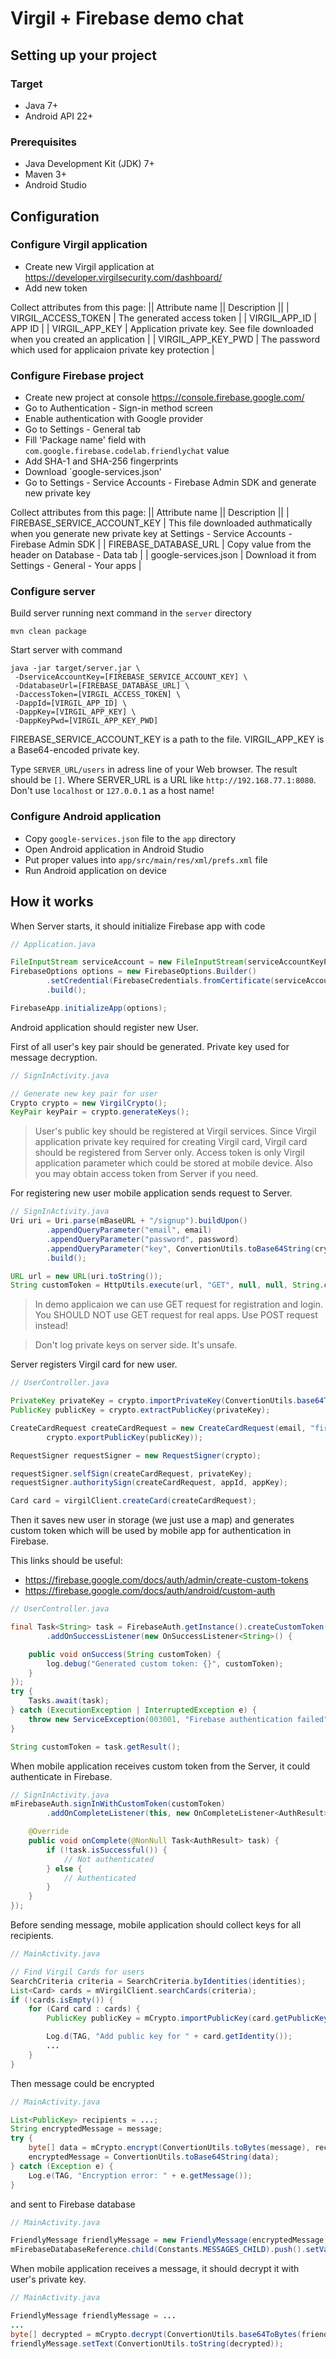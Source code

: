 # Virgil + Firebase demo chat

## Setting up your project

### Target

* Java 7+
* Android API 22+

### Prerequisites

* Java Development Kit (JDK) 7+
* Maven 3+
* Android Studio

## Configuration

### Configure Virgil application

- Create new Virgil application at https://developer.virgilsecurity.com/dashboard/
- Add new token

Collect attributes from this page:
|| Attribute name || Description ||
| VIRGIL_ACCESS_TOKEN | The generated access token |
| VIRGIL_APP_ID | APP ID |
| VIRGIL_APP_KEY | Application private key. See file downloaded when you created an application |
| VIRGIL_APP_KEY_PWD | The password which used for applicaion private key protection |

### Configure Firebase project
- Create new project at console https://console.firebase.google.com/
- Go to Authentication - Sign-in method screen
- Enable authentication with Google provider
- Go to Settings - General tab
- Fill 'Package name' field with `com.google.firebase.codelab.friendlychat` value
- Add SHA-1 and SHA-256 fingerprints
- Download `google-services.json'
- Go to Settings - Service Accounts - Firebase Admin SDK and generate new private key

Collect attributes from this page:
|| Attribute name || Description ||
| FIREBASE_SERVICE_ACCOUNT_KEY | This file downloaded authmatically when you generate new private key at Settings - Service Accounts - Firebase Admin SDK |
| FIREBASE_DATABASE_URL | Copy value from the header on Database - Data tab |
| google-services.json | Download it from Settings - General - Your apps |

### Configure server

Build server running next command in the `server` directory

```
mvn clean package
```

Start server with command

```
java -jar target/server.jar \
 -DserviceAccountKey=[FIREBASE_SERVICE_ACCOUNT_KEY] \
 -DdatabaseUrl=[FIREBASE_DATABASE_URL] \
 -DaccessToken=[VIRGIL_ACCESS_TOKEN] \
 -DappId=[VIRGIL_APP_ID] \
 -DappKey=[VIRGIL_APP_KEY] \
 -DappKeyPwd=[VIRGIL_APP_KEY_PWD]
```

FIREBASE_SERVICE_ACCOUNT_KEY is a path to the file.
VIRGIL_APP_KEY is a Base64-encoded private key.

Type `SERVER_URL/users` in adress line of your Web browser. The result should be `[]`.
Where SERVER_URL is a URL like `http://192.168.77.1:8080`. Don't use `localhost` or `127.0.0.1` as a host name!  

### Configure Android application
- Copy `google-services.json` file to the `app` directory
- Open Android application in Android Studio
- Put proper values into `app/src/main/res/xml/prefs.xml` file
- Run Android application on device

## How it works

When Server starts, it should initialize Firebase app with code

```java
// Application.java

FileInputStream serviceAccount = new FileInputStream(serviceAccountKeyPath);
FirebaseOptions options = new FirebaseOptions.Builder()
        .setCredential(FirebaseCredentials.fromCertificate(serviceAccount)).setDatabaseUrl(databaseUrl)
        .build();

FirebaseApp.initializeApp(options);
```

Android application should register new User. 

First of all user's key pair should be generated. Private key used for message decryption.

```java
// SignInActivity.java

// Generate new key pair for user
Crypto crypto = new VirgilCrypto();
KeyPair keyPair = crypto.generateKeys();
```

> User's public key should be registered at Virgil services. Since Virgil application private key required for creating Virgil card, Virgil card should be registered from Server only.
> Access token is only Virgil application parameter which could be stored at mobile device. Also you may obtain access token from Server if you need.

For registering new user mobile application sends request to Server.

```java
// SignInActivity.java
Uri uri = Uri.parse(mBaseURL + "/signup").buildUpon()
        .appendQueryParameter("email", email)
        .appendQueryParameter("password", password)
        .appendQueryParameter("key", ConvertionUtils.toBase64String(crypto.exportPrivateKey(keyPair.getPrivateKey())))
        .build();

URL url = new URL(uri.toString());
String customToken = HttpUtils.execute(url, "GET", null, null, String.class);
```

> In demo applicaion we can use GET request for registration and login. You SHOULD NOT use GET request for real apps. Use POST request instead!

> Don't log private keys on server side. It's unsafe.

Server registers Virgil card for new user.

```java
// UserController.java

PrivateKey privateKey = crypto.importPrivateKey(ConvertionUtils.base64ToBytes(key));
PublicKey publicKey = crypto.extractPublicKey(privateKey);

CreateCardRequest createCardRequest = new CreateCardRequest(email, "firebase_user",
        crypto.exportPublicKey(publicKey));

RequestSigner requestSigner = new RequestSigner(crypto);

requestSigner.selfSign(createCardRequest, privateKey);
requestSigner.authoritySign(createCardRequest, appId, appKey);

Card card = virgilClient.createCard(createCardRequest);
```

Then it saves new user in storage (we just use a map) and generates custom token which will be used by mobile app for authentication in Firebase.

This links should be useful:
- https://firebase.google.com/docs/auth/admin/create-custom-tokens
- https://firebase.google.com/docs/auth/android/custom-auth

```java
// UserController.java

final Task<String> task = FirebaseAuth.getInstance().createCustomToken(email)
        .addOnSuccessListener(new OnSuccessListener<String>() {

    public void onSuccess(String customToken) {
        log.debug("Generated custom token: {}", customToken);
    }
});
try {
    Tasks.await(task);
} catch (ExecutionException | InterruptedException e) {
    throw new ServiceException(003001, "Firebase authentication failed");
}

String customToken = task.getResult();
```

When mobile application receives custom token from the Server, it could authenticate in Firebase.

```java
// SignInActivity.java
mFirebaseAuth.signInWithCustomToken(customToken)
        .addOnCompleteListener(this, new OnCompleteListener<AuthResult>() {

    @Override
    public void onComplete(@NonNull Task<AuthResult> task) {
        if (!task.isSuccessful()) {
            // Not authenticated
        } else {
            // Authenticated
        }
    }
});
```

Before sending message, mobile application should collect keys for all recipients.

```java
// MainActivity.java

// Find Virgil Cards for users
SearchCriteria criteria = SearchCriteria.byIdentities(identities);
List<Card> cards = mVirgilClient.searchCards(criteria);
if (!cards.isEmpty()) {
    for (Card card : cards) {
        PublicKey publicKey = mCrypto.importPublicKey(card.getPublicKey());

        Log.d(TAG, "Add public key for " + card.getIdentity());
        ...
    }
}
```

Then message could be encrypted

```java
// MainActivity.java

List<PublicKey> recipients = ...;
String encryptedMessage = message;
try {
    byte[] data = mCrypto.encrypt(ConvertionUtils.toBytes(message), recipients.toArray(new PublicKey[recipients.size()]));
    encryptedMessage = ConvertionUtils.toBase64String(data);
} catch (Exception e) {
    Log.e(TAG, "Encryption error: " + e.getMessage());
}
```

and sent to Firebase database

```java
// MainActivity.java

FriendlyMessage friendlyMessage = new FriendlyMessage(encryptedMessage, mUsername, mUseremail, null);
mFirebaseDatabaseReference.child(Constants.MESSAGES_CHILD).push().setValue(friendlyMessage);
```

When mobile application receives a message, it should decrypt it with user's private key.
```java
// MainActivity.java

FriendlyMessage friendlyMessage = ...
...
byte[] decrypted = mCrypto.decrypt(ConvertionUtils.base64ToBytes(friendlyMessage.getText()), mPrivateKey);
friendlyMessage.setText(ConvertionUtils.toString(decrypted));
```
